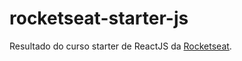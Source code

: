 # rocketseat-starter-js
Resultado do curso starter de ReactJS da <a href="https://rocketseat.com.br/">Rocketseat</a>.
